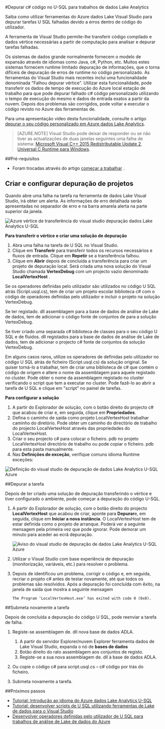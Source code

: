 <properties 
   pageTitle="Depurar tarefas U SQL | Microsoft Azure" 
   description="Saiba como depurar vértice falha U SQL utilizando o Visual Studio. " 
   services="data-lake-analytics" 
   documentationCenter="" 
   authors="mumian" 
   manager="jhubbard" 
   editor="cgronlun"/>
 
<tags
   ms.service="data-lake-analytics"
   ms.devlang="na"
   ms.topic="article"
   ms.tgt_pltfrm="na"
   ms.workload="big-data" 
   ms.date="09/02/2016"
   ms.author="jgao"/>



#<a name="debug-c-code-in-u-sql-for-data-lake-analytics-jobs"></a>Depurar c# código no U-SQL para trabalhos de dados Lake Analytics 

Saiba como utilizar ferramentas do Azure dados Lake Visual Studio para depurar tarefas U SQL falhadas devido a erros dentro de código do utilizador. 

A ferramenta de Visual Studio permite-lhe transferir código compilado e dados vértice necessárias a partir de computação para analisar e depurar tarefas falhadas.

Os sistemas de dados grande normalmente fornecem o modelo de expansão através de idiomas como Java, c#, Python, etc. Muitos estes sistemas fornecem runtime limitado depuração de informações, que o torna difíceis de depuração de erros de runtime no código personalizado. As ferramentas do Visual Studio mais recentes inclui uma funcionalidade denominada "Falhou depurar vértice". Utilizar esta funcionalidade, pode transferir os dados de tempo de execução do Azure local estação de trabalho para que pode depurar falhado c# código personalizado utilizando o tempo de execução do mesmo e dados de entrada exatos a partir da nuvem.  Depois dos problemas são corrigidos, pode voltar a executar o código revisto no Azure das ferramentas de.

Para uma apresentação vídeo desta funcionalidade, consulte o artigo [depurar o seu código personalizado em Azure dados Lake Analytics](https://mix.office.com/watch/1bt17ibztohcb).

>[AZURE.NOTE] Visual Studio pode deixar de responder ou se não tiver as actualizações de duas janelas seguintes uma falha de sistema: [Microsoft Visual C++ 2015 Redistributable Update 2](https://www.microsoft.com/download/details.aspx?id=51682), [Universal C Runtime para Windows](https://www.microsoft.com/download/details.aspx?id=50410&wa=wsignin1.0).


##<a name="prerequisites"></a>Pré-requisitos
-   Foram trocadas através do artigo [começar a trabalhar](data-lake-analytics-data-lake-tools-get-started.md) .

## <a name="create-and-configure-debug-projects"></a>Criar e configurar depuração de projetos

Quando abre uma falha na tarefa na ferramenta de dados Lake Visual Studio, irá obter um alerta. As informações de erro detalhada serão apresentadas no separador de erro e na barra amarela alerta na parte superior da janela. 

![Azure vértice de transferência do visual studio depuração dados Lake Analytics U-SQL](./media/data-lake-analytics-debug-u-sql-jobs/data-lake-analytics-download-vertex.png)

**Para transferir o vértice e criar uma solução de depuração**

1.  Abra uma falha na tarefa de U SQL no Visual Studio.
2.  Clique em **Transferir** para transferir todos os recursos necessários e fluxos de entrada. Clique em **Repetir** se a transferência falhou.
3.  Clique em **Abrir** depois de concluída a transferência para criar um projeto de depuração local. Será criada uma nova solução do Visual Studio chamada **VertexDebug** com um projecto vazio denominado **LocalVertexHost** .

Se os operadores definidas pelo utilizador são utilizados no código U SQL atrás (Script.usql.cs), tem de criar um projeto escolar biblioteca c# com o código de operadores definidas pelo utilizador e incluir o projeto na solução VertexDebug.

Se ter registado. dll assemblagem para a base de dados de análise de Lake de dados, tem de adicionar o código fonte de conjuntos de para a solução VertexDebug.
 
Se tiver criado uma separada c# biblioteca de classes para o seu código U SQL e de fluidos. dll registados para a base de dados de análise de Lake de dados, tem de adicionar o projecto c# fonte de conjuntos da solução VertexDebug.

Em alguns casos raros, utilize os operadores de definidas pelo utilizador no código U SQL atrás de ficheiro (Script.usql.cs) da solução original. Se quiser torná-lo a trabalhar, tem de criar uma biblioteca de c# que contém o código de origem e altere o nome da assemblagem para aquele registado no cluster. Pode obter o nome da assemblagem registado no cluster verificando o script que tem a executar no cluster. Pode fazê-lo ao abrir a tarefa de U SQL e clique em "script" no painel de tarefas. 

**Para configurar a solução**

1.  A partir do Explorador de solução, com o botão direito do projecto c# que acabou de criar e, em seguida, clique em **Propriedades**.
2.  Defina o caminho de saída como projeto LocalVertexHost trabalhar caminho do diretório. Pode obter um caminho do directório de trabalho do projecto LocalVertexHost através das propriedades do LocalVertexHost.
3.  Criar o seu projecto c# para colocar o ficheiro. pdb no projeto LocalVertexHost directório de trabalho ou pode copiar o ficheiro. pdb para esta pasta manualmente.
4.  Nas **Definições de exceção**, verifique comuns idioma Runtime exceções:

![Definição do visual studio de depuração de dados Lake Analytics U-SQL Azure](./media/data-lake-analytics-debug-u-sql-jobs/data-lake-analytics-clr-exception-setting.png)
 
##<a name="debug-the-job"></a>Depurar a tarefa

Depois de ter criado uma solução de depuração transferindo o vértice e tiver configurado o ambiente, pode começar a depuração do código U-SQL.

1.  A partir do Explorador de solução, com o botão direito do projecto **LocalVertexHost** que acabou de criar, aponte para **Depurar**e, em seguida, clique em **Iniciar a nova instância**. O LocalVertexHost tem de estar definida como o projeto de arranque. Poderá ver a seguinte mensagem pela primeira vez que pode ignorar. Pode demorar um minuto para aceder ao ecrã depuração.
 
    ![Aviso do visual studio de depuração de dados Lake Analytics U-SQL Azure](./media/data-lake-analytics-debug-u-sql-jobs/data-lake-analytics-visual-studio-u-sql-debug-warning.png)

4.  Utilizar o Visual Studio com base experiência de depuração (monitorização, variáveis, etc.) para resolver o problema. 
5.  Depois de identificou um problema, corrigir o código e, em seguida, recriar o projeto c# antes de testar novamente, até que todos os problemas são resolvidos. Após a depuração foi concluída com êxito, na janela de saída que mostra a seguinte mensagem 

        The Program ‘LocalVertexHost.exe’ has exited with code 0 (0x0).
 
##<a name="resubmit-the-job"></a>Submeta novamente a tarefa

Depois de concluída a depuração do código U SQL, pode reenviar a tarefa de falha.

1. Registe-se assemblagem de. dll nova base de dados ADLA.

    1.  A partir do servidor Explorer/nuvem Explorer ferramenta dados de Lake Visual Studio, expanda o nó de **bases de dados** 
    2.  Botão direito do rato assemblagem aos conjuntos de registo. 
    3.  Registe-se a sua nova assemblagem de. dll à base de dados ADLA.
 
2.  Ou copie o código c# para script.usql.cs – c# código por trás do ficheiro.
3.  Submeta novamente a tarefa.

##<a name="next-steps"></a>Próximos passos

- [Tutorial: Introdução ao idioma do Azure dados Lake Analytics U-SQL](data-lake-analytics-u-sql-get-started.md)
- [Tutorial: desenvolver scripts de U SQL utilizando ferramentas de Lake de dados para o Visual Studio](data-lake-analytics-data-lake-tools-get-started.md)
- [Desenvolver operadores definidas pelo utilizador de U SQL para trabalhos de análise de Lake de dados do Azure](data-lake-analytics-u-sql-develop-user-defined-operators.md)

